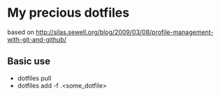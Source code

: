 My precious dotfiles
=====================

based on http://silas.sewell.org/blog/2009/03/08/profile-management-with-git-and-github/

Basic use
--------

* dotfiles pull
* dotfiles add -f .<some_dotfile>
